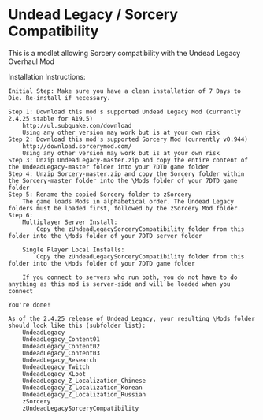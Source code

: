 # Undead Legacy / Sorcery Compatibility
This is a modlet allowing Sorcery compatibility with the Undead Legacy Overhaul Mod

Installation Instructions:

	Initial Step: Make sure you have a clean installation of 7 Days to Die. Re-install if necessary.

	Step 1: Download this mod's supported Undead Legacy Mod (currently 2.4.25 stable for A19.5)
		http://ul.subquake.com/download
		Using any other version may work but is at your own risk
	Step 2: Download this mod's supported Sorcery Mod (currently v0.944)
		http://download.sorcerymod.com/
		Using any other version may work but is at your own risk
	Step 3: Unzip UndeadLegacy-master.zip and copy the entire content of the UndeadLegacy-master folder into your 7DTD game folder
	Step 4: Unzip Sorcery-master.zip and copy the Sorcery folder within the Sorcery-master folder into the \Mods folder of your 7DTD game folder
	Step 5: Rename the copied Sorcery folder to zSorcery
		The game loads Mods in alphabetical order. The Undead Legacy folders must be loaded first, followed by the zSorcery Mod folder.
	Step 6: 
		Multiplayer Server Install:
			Copy the zUndeadLegacySorceryCompatibility folder from this folder into the \Mods folder of your 7DTD server folder

		Single Player Local Installs:
			Copy the zUndeadLegacySorceryCompatibility folder from this folder into the \Mods folder of your 7DTD game folder

		If you connect to servers who run both, you do not have to do anything as this mod is server-side and will be loaded when you connect

	You're done!

	As of the 2.4.25 release of Undead Legacy, your resulting \Mods folder should look like this (subfolder list):
		UndeadLegacy
		UndeadLegacy_Content01
		UndeadLegacy_Content02
		UndeadLegacy_Content03
		UndeadLegacy_Research
		UndeadLegacy_Twitch
		UndeadLegacy_XLoot
		UndeadLegacy_Z_Localization_Chinese
		UndeadLegacy_Z_Localization_Korean
		UndeadLegacy_Z_Localization_Russian
		zSorcery
		zUndeadLegacySorceryCompatibility
